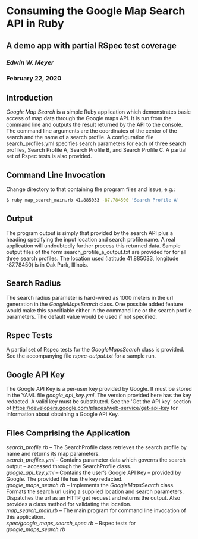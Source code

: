 ﻿# Consuming the Google Map Search API in Ruby
## A demo app with partial RSpec test coverage

### *Edwin W. Meyer*
###  February 22, 2020

##  Introduction
*Google Map Search* is a simple Ruby application which demonstrates basic access of map data through the Google maps API. It is run from the command line and outputs the result returned by the API to the console. 
The command line arguments are the coordinates of the center of the search and the name of a search profile. A configuration file search_profiles.yml specifies search parameters for each of three search profiles,  Search Profile A,  Search Profile B, and  Search Profile C.
A partial set of Rspec tests is also provided.

## Command Line Invocation
Change directory to that containing the program files and issue, e.g.:   
```bash 
$ ruby map_search_main.rb 41.885033 -87.784500 'Search Profile A' 
```

## Output
The program output is simply that provided by the search API plus a heading specifying the input location and search profile name. A real application will undoubtedly further process this returned data.
Sample output files of the form search_profile_a_output.txt are provided for for all three search profiles. The location used (latitude 41.885033, longitude -87.78450) is in Oak Park, Illinois.

## Search Radius
The search radius parameter is hard-wired as 1000 meters in the url generation in the *GoogleMapsSearch* class. One possible added feature would make this specifiable either in the command line or the search profile parameters. The default value would be used if not specified.

## Rspec Tests
A partial set of Rspec tests for the *GoogleMapsSearch* class is provided.
See the accompanying file *rspec-output.txt* for a sample run.

## Google API Key
The Google API Key is a per-user key provided by Google. It must be stored in the YAML file *google_api_key.yml*. The version provided here has the key redacted. A valid key must be substituted.
See the 'Get the API key' section of https://developers.google.com/places/web-service/get-api-key for information about obtaining a Google API Key.

## Files Comprising the Application
*search_profile.rb* – The SearchProfile class retrieves the search profile by name and returns its map parameters.   
*search_profiles.yml* – Contains parameter data which governs the search output – accessed through the SearchProfile class.   
*google_api_key.yml* – Contains the user’s Google API Key – provided by Google. The provided file has the key redacted.   
*google_maps_search.rb* – Implements the *GoogleMapsSearch* class. Formats the search url using a supplied location and search parameters. Dispatches the url as an HTTP get request and returns the output. Also provides a class method for validating the location.   
*map_search_main.rb* – The main program for command line invocation of this application.   
*spec/google_maps_search_spec.rb* – Rspec tests for *google_maps_search.rb*   
